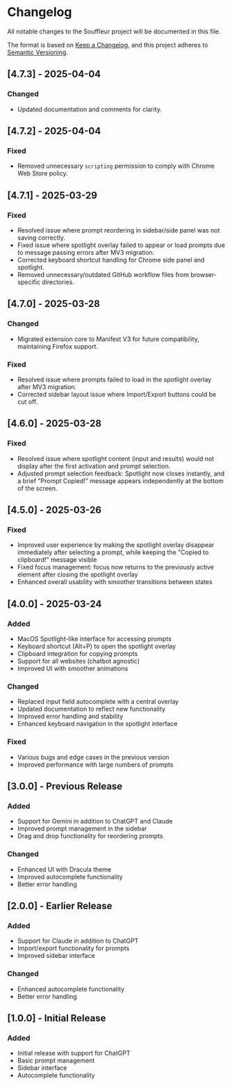# Changelog

All notable changes to the Souffleur project will be documented in this file.

The format is based on [Keep a Changelog](https://keepachangelog.com/en/1.0.0/),
and this project adheres to [Semantic Versioning](https://semver.org/spec/v2.0.0.html).

## [4.7.3] - 2025-04-04

### Changed
- Updated documentation and comments for clarity.

## [4.7.2] - 2025-04-04

### Fixed
- Removed unnecessary `scripting` permission to comply with Chrome Web Store policy.

## [4.7.1] - 2025-03-29

### Fixed
- Resolved issue where prompt reordering in sidebar/side panel was not saving correctly.
- Fixed issue where spotlight overlay failed to appear or load prompts due to message passing errors after MV3 migration.
- Corrected keyboard shortcut handling for Chrome side panel and spotlight.
- Removed unnecessary/outdated GitHub workflow files from browser-specific directories.

## [4.7.0] - 2025-03-28

### Changed
- Migrated extension core to Manifest V3 for future compatibility, maintaining Firefox support.

### Fixed
- Resolved issue where prompts failed to load in the spotlight overlay after MV3 migration.
- Corrected sidebar layout issue where Import/Export buttons could be cut off.

## [4.6.0] - 2025-03-28

### Fixed
- Resolved issue where spotlight content (input and results) would not display after the first activation and prompt selection.
- Adjusted prompt selection feedback: Spotlight now closes instantly, and a brief "Prompt Copied!" message appears independently at the bottom of the screen.

## [4.5.0] - 2025-03-26

### Fixed
- Improved user experience by making the spotlight overlay disappear immediately after selecting a prompt, while keeping the "Copied to clipboard!" message visible
- Fixed focus management: focus now returns to the previously active element after closing the spotlight overlay
- Enhanced overall usability with smoother transitions between states

## [4.0.0] - 2025-03-24

### Added
- MacOS Spotlight-like interface for accessing prompts
- Keyboard shortcut (Alt+P) to open the spotlight overlay
- Clipboard integration for copying prompts
- Support for all websites (chatbot agnostic)
- Improved UI with smoother animations

### Changed
- Replaced input field autocomplete with a central overlay
- Updated documentation to reflect new functionality
- Improved error handling and stability
- Enhanced keyboard navigation in the spotlight interface

### Fixed
- Various bugs and edge cases in the previous version
- Improved performance with large numbers of prompts

## [3.0.0] - Previous Release

### Added
- Support for Gemini in addition to ChatGPT and Claude
- Improved prompt management in the sidebar
- Drag and drop functionality for reordering prompts

### Changed
- Enhanced UI with Dracula theme
- Improved autocomplete functionality
- Better error handling

## [2.0.0] - Earlier Release

### Added
- Support for Claude in addition to ChatGPT
- Import/export functionality for prompts
- Improved sidebar interface

### Changed
- Enhanced autocomplete functionality
- Better error handling

## [1.0.0] - Initial Release

### Added
- Initial release with support for ChatGPT
- Basic prompt management
- Sidebar interface
- Autocomplete functionality